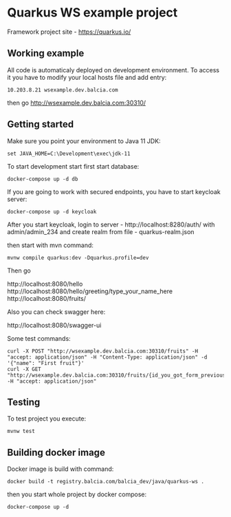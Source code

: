 # Quarkus WS example project

Framework project site - https://quarkus.io/

## Working example

All code is automaticaly deployed on development environment.
To access it you have to modify your local hosts file and add entry:

```shell script
10.203.8.21 wsexample.dev.balcia.com
```

then go http://wsexample.dev.balcia.com:30310/

## Getting started

Make sure you point your environment to Java 11 JDK:

```
set JAVA_HOME=C:\Development\exec\jdk-11
```

To start development start first start database:

```shell script
docker-compose up -d db
```

If you are going to work with secured endpoints, you have to start keycloak server:

```shell script
docker-compose up -d keycloak
```

After you start keycloak, login to server - http://localhost:8280/auth/ with admin/admin_234 
and create realm from file - quarkus-realm.json

then start with mvn command:

```shell script
mvnw compile quarkus:dev -Dquarkus.profile=dev
```

Then go 

http://localhost:8080/hello
http://localhost:8080/hello/greeting/type_your_name_here
http://localhost:8080/fruits/

Also you can check swagger here:

http://localhost:8080/swagger-ui

Some test commands:

```shell script
curl -X POST "http://wsexample.dev.balcia.com:30310/fruits" -H "accept: application/json" -H "Content-Type: application/json" -d '{"name": "First fruit"}'
curl -X GET "http://wsexample.dev.balcia.com:30310/fruits/{id_you_got_form_previous}" -H "accept: application/json"
```

## Testing

To test project you execute:

```shell script
mvnw test
```

## Building docker image

Docker image is build with command:

```shell script
docker build -t registry.balcia.com/balcia_dev/java/quarkus-ws .
```

then you start whole project by docker compose:

```shell script
docker-compose up -d
```
